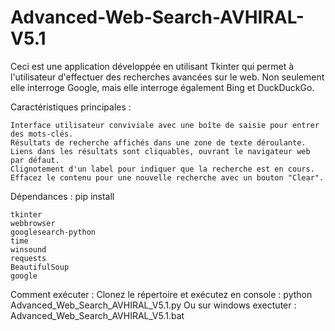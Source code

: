 # Advanced-Web-Search-AVHIRAL-V5.1

Ceci est une application développée en utilisant Tkinter qui permet à l'utilisateur d'effectuer des recherches avancées sur le web. Non seulement elle interroge Google, mais elle interroge également Bing et DuckDuckGo.

Caractéristiques principales :

    Interface utilisateur conviviale avec une boîte de saisie pour entrer des mots-clés.
    Résultats de recherche affichés dans une zone de texte déroulante.
    Liens dans les résultats sont cliquables, ouvrant le navigateur web par défaut.
    Clignotement d'un label pour indiquer que la recherche est en cours.
    Effacez le contenu pour une nouvelle recherche avec un bouton "Clear".

Dépendances : pip install 

    tkinter
    webbrowser
    googlesearch-python
    time
    winsound
    requests
    BeautifulSoup
    google

Comment exécuter :
Clonez le répertoire et exécutez en console : python Advanced_Web_Search_AVHIRAL_V5.1.py
Ou sur windows exectuter : Advanced_Web_Search_AVHIRAL_V5.1.bat

